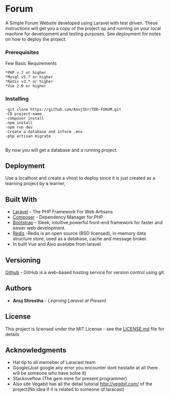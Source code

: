 # Forum 

A Simple Forum Website developed using Laravel with test driven. 
These instructions will get you a copy of the project up and running on your local machine for development and testing purposes. See deployment for notes on how to deploy the project.

### Prerequisites

Few Basic Requirements

```
*PHP v.7 or higher
*Mysql v5.7 or higher
*Redis v3.* or higher 
*Vue 2.0 or higher
```

### Installing
   
   
```
-git clone https://github.com/AnujShr/TDD-FORUM.git
-CD project-name
-composer install
-npm install
-npm run dev
-Create a database and inform .env
-php artisan migrate


```
By now you will get a database and a running project.


## Deployment

Use a localhost and create a vhost to deploy since it is just created as a learning project by a learner,

## Built With

* [Laravel](https://laravel.com/) - The PHP Framework For Web Artisans
* [Composer](https://github.com/composer/composer) - Dependency Manager for PHP
* [Bootstrap](https://github.com/twbs/bootstrap) - Sleek, intuitive,powerful front-end framework for faster and easier web development.
* [Redis](https://redis.io/) -Redis is an open source (BSD licensed), in-memory data structure store, used as a database, cache and message broker.
* In built Vue and Axio availabe from laravel

## Versioning
[Github](https://github.com) - GitHub is a web-based hosting service for version control using git.

## Authors

* **Anuj Shrestha** - *Learning Laravel at Present*

## License

This project is licensed under the MIT License - see the [LICENSE.md](LICENSE.md) file for details

## Acknowledgments

* Hat tip to all memeber of Laracast team 
* Google(Just google any error you encounter dont hestaite at all there will be someone who have solve it)
* Stackoveflow (The gem mine for present programmer)
* Also site Vegabit has all the detail tutorial http://vegibit.com/ of the project(No idea if it is related to someone of laracast)



